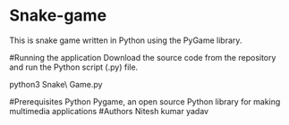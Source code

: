 # Snake-game
This is snake game written in Python using the PyGame library.

#Running the application
Download the source code from the repository and run the Python script (.py) file.

python3 Snake\ Game.py


#Prerequisites
Python
Pygame, an open source Python library for making multimedia applications
#Authors
Nitesh kumar yadav
